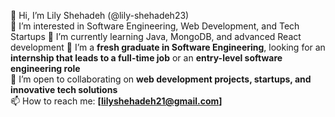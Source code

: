👋 Hi, I’m Lily Shehadeh (@lily-shehadeh23)  
👀 I’m interested in Software Engineering, Web Development, and Tech Startups 
🌱 I’m currently learning Java, MongoDB, and advanced React development 
💼 I’m a **fresh graduate in Software Engineering**, looking for an **internship that leads to a full-time job** or an **entry-level software engineering role**  
💞️ I’m open to collaborating on **web development projects, startups, and innovative tech solutions**  
📫 How to reach me: **[lilyshehadeh21@gmail.com]**   
